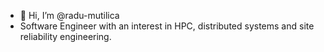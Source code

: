 - 👋 Hi, I’m @radu-mutilica
- Software Engineer with an interest in HPC, distributed systems and site reliability engineering.

<!---
radu-mutilica/radu-mutilica is a ✨ special ✨ repository because its `README.md` (this file) appears on your GitHub profile.
You can click the Preview link to take a look at your changes.
--->

